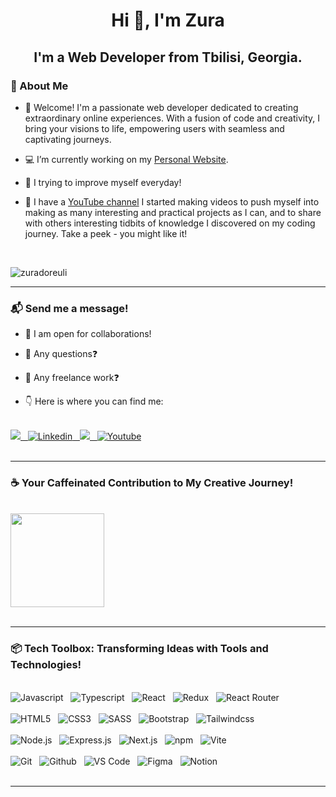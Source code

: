<h1 align="center">Hi 👋, I'm Zura</h1>
<h2 align="center">I'm a Web Developer from Tbilisi, Georgia.</h2>
<h3>👦 About Me</h3>

- 📢 Welcome! I'm a passionate web developer dedicated to creating extraordinary online experiences. With a fusion of code and creativity, I bring your visions to life, empowering users with seamless and captivating journeys.

- 💻 I’m currently working on my <a href="#" target="_blank">Personal Website</a>.

- 🧠 I trying to improve myself everyday!

- 🎥 I have a <a href="https://www.youtube.com/@codekeeperzd/videos" target="_blank">YouTube channel</a>  I started making videos to push myself into making as many interesting and practical projects as I can, and to share with others interesting tidbits of knowledge I discovered on my coding journey. Take a peek - you might like it!

<br>  
  
<p align="left"> <img src="https://komarev.com/ghpvc/?username=zuradoreuli&label=Profile%20views&color=0e75b6&style=flat" alt="zuradoreuli" /></p>
<hr>
<h3>📬 Send me a message!</h3>

- 🤝 I am open for collaborations!

- 💬 Any questions❓

- 💼 Any freelance work❓

- 👇 Here is where you can find me:

<br>
<div>
  <a href="mailto:zuradoredev@gmail.com" target="_blank">
    <img src="https://img.shields.io/badge/gmail-%23D14836.svg?&style=for-the-badge&logo=gmail&logoColor=white"/>&nbsp;&nbsp;
  </a>
  <a href="https://www.linkedin.com/in/zura-doreuli-96116b240/" target="_blank">
    <img alt="Linkedin" src="https://img.shields.io/badge/linkedin-0077B5?logo=linkedin&logoColor=white&style=for-the-badge"/>&nbsp;&nbsp;
  </a>
  <a href="https://www.facebook.com/profile.php?id=100090428774500" target="_blank">
    <img src="https://img.shields.io/badge/facebook-%233B5998.svg?&style=for-the-badge&logo=facebook&logoColor=white"/>&nbsp;&nbsp;
  </a>
  <a href="https://www.youtube.com/@codekeeperzd/videos" target="_blank">
    <img alt="Youtube" src="https://img.shields.io/badge/youtube-FF0000?logo=youtube&logoColor=white&style=for-the-badge" />
  </a>
</div>
<br>
<hr>
<h3>☕️ Your Caffeinated Contribution to My Creative Journey!</h3>
<br>
<div>
  <a href="https://www.buymeacoffee.com/zuradore" target="_blank">
    <img src="https://cdn.buymeacoffee.com/buttons/v2/default-yellow.png" width="150" />
  </a>
</div>
<br>
<hr>
<h3>📦 Tech Toolbox: Transforming Ideas with Tools and Technologies!</h3>
<br>
<div>
  <div>
    <span>	
      <img alt="Javascript" src="https://img.shields.io/badge/javascript-F7DF1E.svg?&style=for-the-badge&logo=javascript&logoColor=fff" />&nbsp;&nbsp;
    </span>
    <span>
      <img alt="Typescript" src="https://img.shields.io/badge/typescript-%23007ACC.svg?style=for-the-badge&logo=typescript&logoColor=white" />&nbsp;&nbsp;
    <span/>
    <span>
      <img alt="React" src="https://img.shields.io/badge/React-20232A?style=for-the-badge&logo=react&logoColor=61DAFB" />&nbsp;&nbsp;
    </span>
    <span>
      <img alt="Redux" src="https://img.shields.io/badge/redux-%23593d88.svg?style=for-the-badge&logo=redux&logoColor=white" />&nbsp;&nbsp;
    </span>
    <span>
      <img alt="React Router" src="https://img.shields.io/badge/React_Router-CA4245?style=for-the-badge&logo=react-router&logoColor=white" />&nbsp;&nbsp;
    </span>
  </div>
  <br>
  <div>
    <span>
      <img alt="HTML5" src="https://img.shields.io/badge/html-E34F26.svg?&style=for-the-badge&logo=html5&logoColor=fff" />&nbsp;&nbsp;
    </span>
    <span>	
      <img alt="CSS3" src="https://img.shields.io/badge/css-1572B6.svg?&style=for-the-badge&logo=css3&logoColor=fff" />&nbsp;&nbsp;
    </span>
    <span>	
      <img alt="SASS" src="https://img.shields.io/badge/sass-CF649A.svg?&style=for-the-badge&logo=sass&logoColor=fff" />&nbsp;&nbsp;
    </span>
    <span>	
      <img alt="Bootstrap" src="https://img.shields.io/badge/bootstrap-%23563D7C.svg?style=for-the-badge&logo=bootstrap&logoColor=white" />&nbsp;&nbsp;
    </span>
    <span>	
      <img alt="Tailwindcss" src="https://img.shields.io/badge/Tailwind_CSS-38B2AC?style=for-the-badge&logo=tailwind-css&logoColor=white" />&nbsp;&nbsp;
    </span>
  </div>
  <br>
  <div>
    <span>
      <img alt="Node.js" src="https://img.shields.io/badge/node.js%20-%2343853D.svg?&style=for-the-badge&logo=node.js&logoColor=white" />&nbsp;&nbsp;
    </span>
    <span>
      <img alt="Express.js" src="https://img.shields.io/badge/express.js-%23404d59.svg?style=for-the-badge&logo=express&logoColor=%2361DAFB" />&nbsp;&nbsp;
    <span/>
    <span>
      <img alt="Next.js" src="https://img.shields.io/badge/Next-black?style=for-the-badge&logo=next.js&logoColor=white" />&nbsp;&nbsp;
    </span>
    <span>
      <img alt="npm" src="https://img.shields.io/badge/npm-CB3837?style=for-the-badge&logo=npm&logoColor=white" />&nbsp;&nbsp;
    <span/>
    <span>
      <img alt="Vite" src="https://img.shields.io/badge/Vite-B73BFE?style=for-the-badge&logo=vite&logoColor=FFD62E" />&nbsp;&nbsp;
    <span/>
  </div>
  <br>
  <div>
    <span>
      <img alt="Git" src="https://img.shields.io/badge/git-F05033.svg?&style=for-the-badge&logo=git&logoColor=fff" />&nbsp;&nbsp;
    <span/>
    <span>
      <img alt="Github" src="https://img.shields.io/badge/github-000.svg?&style=for-the-badge&logo=github&logoColor=fff" />&nbsp;&nbsp;
    <span/>
    <span>
      <img alt="VS Code" src="https://img.shields.io/badge/vs code-007ACC.svg?&style=for-the-badge&logo=visual-studio-code&logoColor=fff" />&nbsp;&nbsp;
    <span/>
    <span>
      <img alt="Figma" src="https://img.shields.io/badge/Figma-F24E1E?style=for-the-badge&logo=figma&logoColor=white" />&nbsp;&nbsp;
    <span/>
    <span>
      <img alt="Notion" src="https://img.shields.io/badge/Notion-000000?style=for-the-badge&logo=notion&logoColor=white" />&nbsp;&nbsp;
    <span/>
  </div>
</div>
<br>
<hr>
